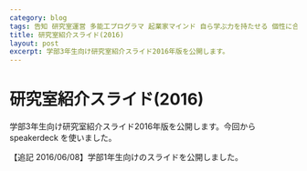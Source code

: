```yaml
---
category: blog
tags: 告知 研究室運営 多能工プログラマ 起業家マインド 自ら学ぶ力を持たせる 個性に合わせて長所を伸ばす 現実社会の問題解決の経験を積ませる
title: 研究室紹介スライド(2016) 
layout: post
excerpt: 学部3年生向け研究室紹介スライド2016年版を公開します。
---
```

# 研究室紹介スライド(2016)

学部3年生向け研究室紹介スライド2016年版を公開します。今回から speakerdeck を使いました。

<script async class="speakerdeck-embed" data-id="d3d3a209cb1340b694f4579771582a9d" data-ratio="1.33333333333333" src="//speakerdeck.com/assets/embed.js"></script>

【追記 2016/06/08】学部1年生向けのスライドを公開しました。

<script async class="speakerdeck-embed" data-id="930e9cb060a44ff7a527af0fd2f1e045" data-ratio="1.33333333333333" src="//speakerdeck.com/assets/embed.js"></script>